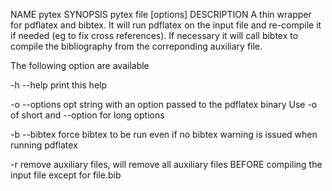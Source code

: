 NAME
   pytex
SYNOPSIS
   pytex file [options]
DESCRIPTION
   A thin wrapper for pdflatex and bibtex. It will
   run pdflatex on the input file and re-compile it
   if needed (eg to fix cross references). If necessary
   it will call bibtex to compile the bibliography from
   the correponding auxiliary file.

   The following option are available

   -h --help   print this help

   -o --options   opt
      string with an option passed to the pdflatex binary
   Use -o of short and --option for long options

   -b --bibtex
      force bibtex to be run even if no bibtex
      warning is issued when running pdflatex

   -r    remove auxiliary files, will remove all
   auxiliary files BEFORE compiling the input file
   except for file.bib
